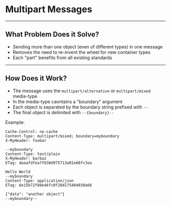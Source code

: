 # Multipart Messages

---

## What Problem Does it Solve?

* Sending more than one object (even of different types) in one message
* Removes the need to re-invent the wheel for new container types
* Each "part" benefits from all existing standards

---

## How Does it Work?

* The message uses the `multipart/alternative` or `multipart/mixed` media-type
* In the media-type caontains a "boundary" argument
* Each object is separated by the boundary string prefixed with `--`
* The final object is delimited with `--{boundary}--`

Example:

    Cache-Control: no-cache
    Content-Type: multipart/mixed; boundary=myboundary
    X-MyHeader: foobar

    --myboundary
    Content-Type: text/plain
    X-MyHeader: barbaz
    ETag: daaafdfea7f638d975713a01e68fc3ea

    Hello World
    --myboundary
    Content-Type: application/json
    ETag: 6e15b72f88e46fc0f28d175404030a66

    {"data": "another object"}
    --myboundary--
